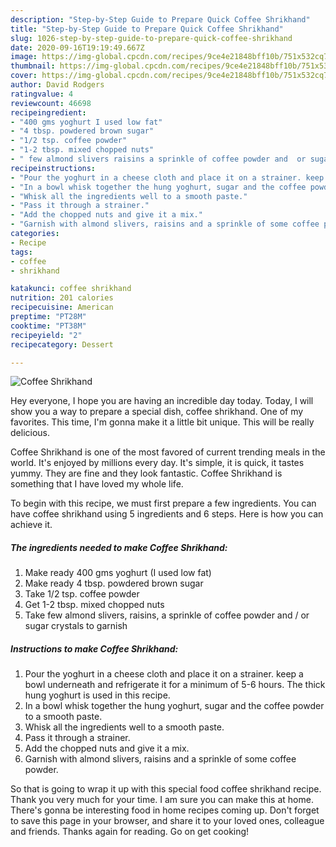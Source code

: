 ```yaml
---
description: "Step-by-Step Guide to Prepare Quick Coffee Shrikhand"
title: "Step-by-Step Guide to Prepare Quick Coffee Shrikhand"
slug: 1026-step-by-step-guide-to-prepare-quick-coffee-shrikhand
date: 2020-09-16T19:19:49.667Z
image: https://img-global.cpcdn.com/recipes/9ce4e21848bff10b/751x532cq70/coffee-shrikhand-recipe-main-photo.jpg
thumbnail: https://img-global.cpcdn.com/recipes/9ce4e21848bff10b/751x532cq70/coffee-shrikhand-recipe-main-photo.jpg
cover: https://img-global.cpcdn.com/recipes/9ce4e21848bff10b/751x532cq70/coffee-shrikhand-recipe-main-photo.jpg
author: David Rodgers
ratingvalue: 4
reviewcount: 46698
recipeingredient:
- "400 gms yoghurt I used low fat"
- "4 tbsp. powdered brown sugar"
- "1/2 tsp. coffee powder"
- "1-2 tbsp. mixed chopped nuts"
- " few almond slivers raisins a sprinkle of coffee powder and  or sugar crystals to garnish"
recipeinstructions:
- "Pour the yoghurt in a cheese cloth and place it on a strainer. keep a bowl underneath and refrigerate it for a minimum of 5-6 hours. The thick hung yoghurt is used in this recipe."
- "In a bowl whisk together the hung yoghurt, sugar and the coffee powder to a smooth paste."
- "Whisk all the ingredients well to a smooth paste."
- "Pass it through a strainer."
- "Add the chopped nuts and give it a mix."
- "Garnish with almond slivers, raisins and a sprinkle of some coffee powder."
categories:
- Recipe
tags:
- coffee
- shrikhand

katakunci: coffee shrikhand 
nutrition: 201 calories
recipecuisine: American
preptime: "PT28M"
cooktime: "PT38M"
recipeyield: "2"
recipecategory: Dessert

---
```



![Coffee Shrikhand](https://img-global.cpcdn.com/recipes/9ce4e21848bff10b/751x532cq70/coffee-shrikhand-recipe-main-photo.jpg)

Hey everyone, I hope you are having an incredible day today. Today, I will show you a way to prepare a special dish, coffee shrikhand. One of my favorites. This time, I'm gonna make it a little bit unique. This will be really delicious.



Coffee Shrikhand is one of the most favored of current trending meals in the world. It's enjoyed by millions every day. It's simple, it is quick, it tastes yummy. They are fine and they look fantastic. Coffee Shrikhand is something that I have loved my whole life.


To begin with this recipe, we must first prepare a few ingredients. You can have coffee shrikhand using 5 ingredients and 6 steps. Here is how you can achieve it.

<!--inarticleads1-->

##### The ingredients needed to make Coffee Shrikhand:

1. Make ready 400 gms yoghurt (I used low fat)
1. Make ready 4 tbsp. powdered brown sugar
1. Take 1/2 tsp. coffee powder
1. Get 1-2 tbsp. mixed chopped nuts
1. Take  few almond slivers, raisins, a sprinkle of coffee powder and / or sugar crystals to garnish




<!--inarticleads2-->

##### Instructions to make Coffee Shrikhand:

1. Pour the yoghurt in a cheese cloth and place it on a strainer. keep a bowl underneath and refrigerate it for a minimum of 5-6 hours. The thick hung yoghurt is used in this recipe.
1. In a bowl whisk together the hung yoghurt, sugar and the coffee powder to a smooth paste.
1. Whisk all the ingredients well to a smooth paste.
1. Pass it through a strainer.
1. Add the chopped nuts and give it a mix.
1. Garnish with almond slivers, raisins and a sprinkle of some coffee powder.




So that is going to wrap it up with this special food coffee shrikhand recipe. Thank you very much for your time. I am sure you can make this at home. There's gonna be interesting food in home recipes coming up. Don't forget to save this page in your browser, and share it to your loved ones, colleague and friends. Thanks again for reading. Go on get cooking!
